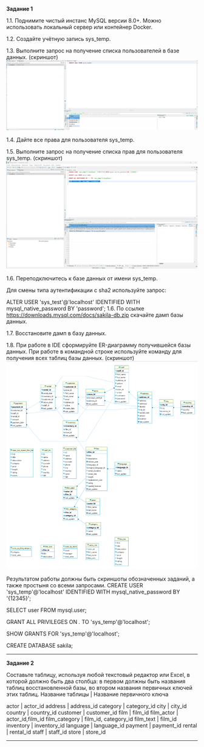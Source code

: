 **Задание 1**

1.1. Поднимите чистый инстанс MySQL версии 8.0+. Можно использовать локальный сервер или контейнер Docker.

1.2. Создайте учётную запись sys_temp.

1.3. Выполните запрос на получение списка пользователей в базе данных. (скриншот)
![Image alt](https://github.com/sibrael/Netology/blob/9097e7215f0ea4156625af950e7dc4c5b4746df4/MySQL1.png)

1.4. Дайте все права для пользователя sys_temp.

1.5. Выполните запрос на получение списка прав для пользователя sys_temp. (скриншот)
![Image alt](https://github.com/sibrael/Netology/blob/9097e7215f0ea4156625af950e7dc4c5b4746df4/MySQL2.png)

1.6. Переподключитесь к базе данных от имени sys_temp.

Для смены типа аутентификации с sha2 используйте запрос:

ALTER USER 'sys_test'@'localhost' IDENTIFIED WITH mysql_native_password BY 'password';
1.6. По ссылке https://downloads.mysql.com/docs/sakila-db.zip скачайте дамп базы данных.

1.7. Восстановите дамп в базу данных.

1.8. При работе в IDE сформируйте ER-диаграмму получившейся базы данных. При работе в командной строке используйте команду для получения всех таблиц базы данных. (скриншот)
![Image alt](https://github.com/sibrael/Netology/blob/9097e7215f0ea4156625af950e7dc4c5b4746df4/MySQL3.png)

Результатом работы должны быть скриншоты обозначенных заданий, а также простыня со всеми запросами.
CREATE USER 'sys_temp'@'localhost' IDENTIFIED WITH mysql_native_password BY '{12345}';

SELECT user FROM mysql.user;

GRANT ALL PRIVILEGES ON *.* TO 'sys_temp'@'localhost';

SHOW GRANTS FOR 'sys_temp'@'localhost';

CREATE DATABASE sakila;

---

**Задание 2**

Составьте таблицу, используя любой текстовый редактор или Excel, в которой должно быть два столбца: в первом должны быть названия таблиц восстановленной базы, во втором названия первичных ключей этих таблиц. 
Название таблицы | Название первичного ключа

actor            | actor_id
address          | address_id
category         | category_id
city             | city_id
country          | country_id
customer         | customer_id
film             | film_id
film_actor       | actor_id,film_id
film_category    | film_id, category_id
film_text        | film_id
inventory        | inventory_id
language         | language_id
payment          | payment_id
rental           | rental_id
staff            | staff_id
store            | store_id


 ---

